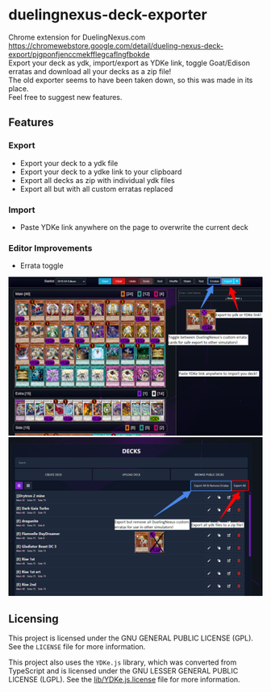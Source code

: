 # duelingnexus-deck-exporter
Chrome extension for DuelingNexus.com https://chromewebstore.google.com/detail/dueling-nexus-deck-export/pjgponfjenccmekfflegcaflngfbokde<br />
Export your deck as ydk, import/export as YDKe link, toggle Goat/Edison erratas and download all your decks as a zip file!<br />The old exporter seems to have been taken down, so this was made in its place.<br />
Feel free to suggest new features.

## Features

### Export
* Export your deck to a ydk file
* Export your deck to a ydke link to your clipboard
* Export all decks as zip with individual ydk files
* Export all but with all custom erratas replaced

### Import
* Paste YDKe link anywhere on the page to overwrite the current deck

### Editor Improvements
* Errata toggle


![DeckEditFeatures](images/deck_edit_features.png)
![DeckListFeatures](images/deck_list_features.png)


## Licensing

This project is licensed under the GNU GENERAL PUBLIC LICENSE (GPL). See the `LICENSE` file for more information.

This project also uses the `YDKe.js` library, which was converted from TypeScript and is licensed under the GNU LESSER GENERAL PUBLIC LICENSE (LGPL). See the [lib/YDKe.js.license](cci:7://file:///c:/repo/duelingnexus-deck-exporter/lib/YDKe.js.license:0:0-0:0) file for more information.


